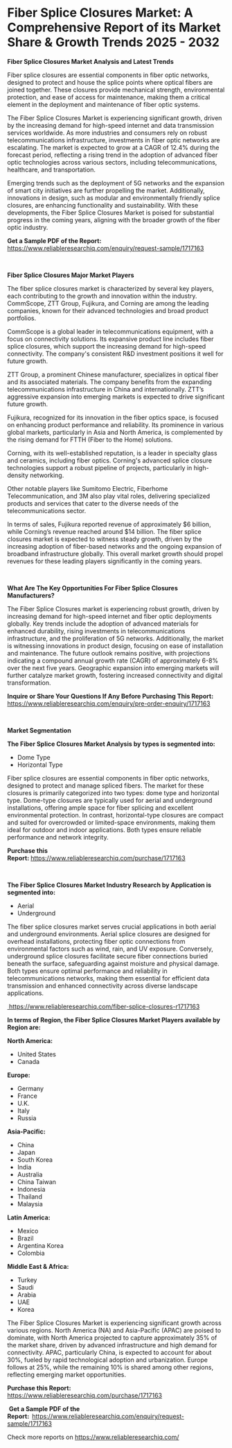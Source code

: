 <p><h1>Fiber Splice Closures Market: A Comprehensive Report of its Market Share & Growth Trends 2025 - 2032</h1></p><p><strong>Fiber Splice Closures Market Analysis and Latest Trends</strong></p>
<p><p>Fiber splice closures are essential components in fiber optic networks, designed to protect and house the splice points where optical fibers are joined together. These closures provide mechanical strength, environmental protection, and ease of access for maintenance, making them a critical element in the deployment and maintenance of fiber optic systems.</p><p>The Fiber Splice Closures Market is experiencing significant growth, driven by the increasing demand for high-speed internet and data transmission services worldwide. As more industries and consumers rely on robust telecommunications infrastructure, investments in fiber optic networks are escalating. The market is expected to grow at a CAGR of 12.4% during the forecast period, reflecting a rising trend in the adoption of advanced fiber optic technologies across various sectors, including telecommunications, healthcare, and transportation.</p><p>Emerging trends such as the deployment of 5G networks and the expansion of smart city initiatives are further propelling the market. Additionally, innovations in design, such as modular and environmentally friendly splice closures, are enhancing functionality and sustainability. With these developments, the Fiber Splice Closures Market is poised for substantial progress in the coming years, aligning with the broader growth of the fiber optic industry.</p></p>
<p><strong>Get a Sample PDF of the Report:&nbsp;</strong> <a href="https://www.reliableresearchiq.com/enquiry/request-sample/1717163?utm_campaign=2291&utm_medium=2&utm_source=Github&utm_content=ia&utm_term=25032025&utm_id=fiber-splice-closures">https://www.reliableresearchiq.com/enquiry/request-sample/1717163</a></p>
<p>&nbsp;</p>
<p><strong>Fiber Splice Closures Major Market Players</strong></p>
<p><p>The fiber splice closures market is characterized by several key players, each contributing to the growth and innovation within the industry. CommScope, ZTT Group, Fujikura, and Corning are among the leading companies, known for their advanced technologies and broad product portfolios.</p><p>CommScope is a global leader in telecommunications equipment, with a focus on connectivity solutions. Its expansive product line includes fiber splice closures, which support the increasing demand for high-speed connectivity. The company's consistent R&D investment positions it well for future growth.</p><p>ZTT Group, a prominent Chinese manufacturer, specializes in optical fiber and its associated materials. The company benefits from the expanding telecommunications infrastructure in China and internationally. ZTT’s aggressive expansion into emerging markets is expected to drive significant future growth.</p><p>Fujikura, recognized for its innovation in the fiber optics space, is focused on enhancing product performance and reliability. Its prominence in various global markets, particularly in Asia and North America, is complemented by the rising demand for FTTH (Fiber to the Home) solutions.</p><p>Corning, with its well-established reputation, is a leader in specialty glass and ceramics, including fiber optics. Corning's advanced splice closure technologies support a robust pipeline of projects, particularly in high-density networking.</p><p>Other notable players like Sumitomo Electric, Fiberhome Telecommunication, and 3M also play vital roles, delivering specialized products and services that cater to the diverse needs of the telecommunications sector.</p><p>In terms of sales, Fujikura reported revenue of approximately $6 billion, while Corning’s revenue reached around $14 billion. The fiber splice closures market is expected to witness steady growth, driven by the increasing adoption of fiber-based networks and the ongoing expansion of broadband infrastructure globally. This overall market growth should propel revenues for these leading players significantly in the coming years.</p></p>
<p>&nbsp;</p>
<p><strong>What Are The Key Opportunities For Fiber Splice Closures Manufacturers?</strong></p>
<p><p>The Fiber Splice Closures market is experiencing robust growth, driven by increasing demand for high-speed internet and fiber optic deployments globally. Key trends include the adoption of advanced materials for enhanced durability, rising investments in telecommunications infrastructure, and the proliferation of 5G networks. Additionally, the market is witnessing innovations in product design, focusing on ease of installation and maintenance. The future outlook remains positive, with projections indicating a compound annual growth rate (CAGR) of approximately 6-8% over the next five years. Geographic expansion into emerging markets will further catalyze market growth, fostering increased connectivity and digital transformation.</p></p>
<p><strong>Inquire or Share Your Questions If Any Before Purchasing This Report:</strong> <a href="https://www.reliableresearchiq.com/enquiry/pre-order-enquiry/1717163?utm_campaign=2291&utm_medium=2&utm_source=Github&utm_content=ia&utm_term=25032025&utm_id=fiber-splice-closures">https://www.reliableresearchiq.com/enquiry/pre-order-enquiry/1717163</a></p>
<p>&nbsp;</p>
<p><strong>Market Segmentation</strong></p>
<p><strong>The Fiber Splice Closures Market Analysis by types is segmented into:</strong></p>
<p><ul><li>Dome Type</li><li>Horizontal Type</li></ul></p>
<p><p>Fiber splice closures are essential components in fiber optic networks, designed to protect and manage spliced fibers. The market for these closures is primarily categorized into two types: dome type and horizontal type. Dome-type closures are typically used for aerial and underground installations, offering ample space for fiber splicing and excellent environmental protection. In contrast, horizontal-type closures are compact and suited for overcrowded or limited-space environments, making them ideal for outdoor and indoor applications. Both types ensure reliable performance and network integrity.</p></p>
<p><strong>Purchase this Report:&nbsp;</strong><a href="https://www.reliableresearchiq.com/purchase/1717163?utm_campaign=2291&utm_medium=2&utm_source=Github&utm_content=ia&utm_term=25032025&utm_id=fiber-splice-closures">https://www.reliableresearchiq.com/purchase/1717163</a></p>
<p>&nbsp;</p>
<p><strong>The Fiber Splice Closures Market Industry Research by Application is segmented into:</strong></p>
<p><ul><li>Aerial</li><li>Underground</li></ul></p>
<p><p>The fiber splice closures market serves crucial applications in both aerial and underground environments. Aerial splice closures are designed for overhead installations, protecting fiber optic connections from environmental factors such as wind, rain, and UV exposure. Conversely, underground splice closures facilitate secure fiber connections buried beneath the surface, safeguarding against moisture and physical damage. Both types ensure optimal performance and reliability in telecommunications networks, making them essential for efficient data transmission and enhanced connectivity across diverse landscape applications.</p></p>
<p><a href="https://www.reliableresearchiq.com/fiber-splice-closures-r1717163?utm_campaign=2291&utm_medium=2&utm_source=Github&utm_content=ia&utm_term=25032025&utm_id=fiber-splice-closures">&nbsp;https://www.reliableresearchiq.com/fiber-splice-closures-r1717163</a></p>
<p><strong>In terms of Region, the Fiber Splice Closures Market Players available by Region are:</strong></p>
<p>
    <p> <strong> North America: </strong>
        <ul>
            <li>United States</li>
            <li>Canada</li>
        </ul>
        </p> 
    <p> <strong> Europe: </strong>
        <ul>
            <li>Germany</li>
            <li>France</li>
            <li>U.K.</li>
            <li>Italy</li>
            <li>Russia</li>
        </ul>
        </p> 
    <p> <strong> Asia-Pacific: </strong>
        <ul>
            <li>China</li>
            <li>Japan</li>
            <li>South Korea</li>
            <li>India</li>
            <li>Australia</li>
            <li>China Taiwan</li>
            <li>Indonesia</li>
            <li>Thailand</li>
            <li>Malaysia</li>
        </ul>
        </p> 
    <p> <strong> Latin America: </strong>
        <ul>
            <li>Mexico</li>
            <li>Brazil</li>
            <li>Argentina Korea</li>
            <li>Colombia</li>
        </ul>
        </p> 
    <p> <strong> Middle East & Africa: </strong>
        <ul>
            <li>Turkey</li>
            <li>Saudi</li>
            <li>Arabia</li>
            <li>UAE</li>
            <li>Korea</li>
        </ul>
    </p>
    </p>
<p><p>The Fiber Splice Closures Market is experiencing significant growth across various regions. North America (NA) and Asia-Pacific (APAC) are poised to dominate, with North America projected to capture approximately 35% of the market share, driven by advanced infrastructure and high demand for connectivity. APAC, particularly China, is expected to account for about 30%, fueled by rapid technological adoption and urbanization. Europe follows at 25%, while the remaining 10% is shared among other regions, reflecting emerging market opportunities.</p></p>
<p><strong>Purchase this Report: </strong><a href="https://www.reliableresearchiq.com/purchase/1717163?utm_campaign=2291&utm_medium=2&utm_source=Github&utm_content=ia&utm_term=25032025&utm_id=fiber-splice-closures">https://www.reliableresearchiq.com/purchase/1717163</a></p>
<p>&nbsp;<strong>Get a Sample PDF of the Report:&nbsp;&nbsp;</strong><a href="https://www.reliableresearchiq.com/enquiry/request-sample/1717163?utm_campaign=2291&utm_medium=2&utm_source=Github&utm_content=ia&utm_term=25032025&utm_id=fiber-splice-closures">https://www.reliableresearchiq.com/enquiry/request-sample/1717163</a></p>
<p><strong></strong></p>
<p>Check more reports on <a href="https://www.reliableresearchiq.com/?utm_campaign=2291&utm_medium=2&utm_source=Github&utm_content=ia&utm_term=25032025&utm_id=fiber-splice-closures">https://www.reliableresearchiq.com/</a></p>